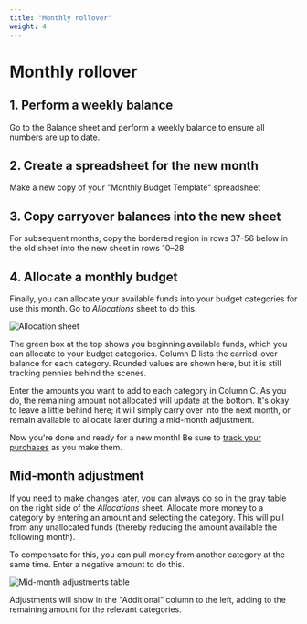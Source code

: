 ```yaml
---
title: "Monthly rollover"
weight: 4
---
```

# Monthly rollover

## 1. Perform a weekly balance
Go to the Balance sheet and perform a weekly balance to ensure all numbers are up to date.

## 2. Create a spreadsheet for the new month
Make a new copy of your "Monthly Budget Template" spreadsheet

## 3. Copy carryover balances into the new sheet
For subsequent months, copy the bordered region in rows 37–56 below in the old sheet into the new sheet in rows 10–28

## 4. Allocate a monthly budget
Finally, you can allocate your available funds into your budget categories for use this month.
Go to _Allocations_ sheet to do this.

![Allocation sheet](/images/budget-allocation.png)

The green box at the top shows you beginning available funds, which you can allocate to your budget categories.
Column D lists the carried-over balance for each category.
Rounded values are shown here, but it is still tracking pennies behind the scenes.

Enter the amounts you want to add to each category in Column C.
As you do, the remaining amount not allocated will update at the bottom.
It's okay to leave a little behind here; it will simply carry over into the next month, or remain available to allocate later during a mid-month adjustment.

Now you're done and ready for a new month! Be sure to [track your purchases](/docs/usage/expense-entry) as you make them.

<!-- TODO: move to sheets/allocations -->
## Mid-month adjustment
If you need to make changes later, you can always do so in the gray table on the right side of the _Allocations_ sheet.
Allocate more money to a category by entering an amount and selecting the category.
This will pull from any unallocated funds (thereby reducing the amount available the following month).

To compensate for this, you can pull money from another category at the same time.
Enter a negative amount to do this.

![Mid-month adjustments table](/images/mid-month-adjustment.png)

Adjustments will show in the "Additional" column to the left, adding to the remaining amount for the relevant categories.
